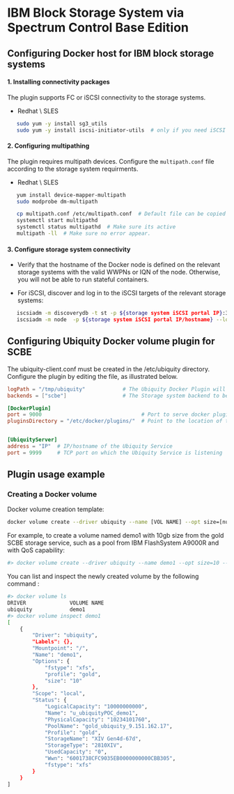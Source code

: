 # IBM Block Storage System via Spectrum Control Base Edition

## Configuring Docker host for IBM block storage systems

#### 1. Installing connectivity packages 
The plugin supports FC or iSCSI connectivity to the storage systems.

  * Redhat \ SLES
  
```bash
   sudo yum -y install sg3_utils
   sudo yum -y install iscsi-initiator-utils  # only if you need iSCSI
```

#### 2. Configuring multipathing 
The plugin requires multipath devices. Configure the `multipath.conf` file according to the storage system requirments.
  * Redhat \ SLES
  
```bash
   yum install device-mapper-multipath
   sudo modprobe dm-multipath

   cp multipath.conf /etc/multipath.conf  # Default file can be copied from  /usr/share/doc/device-mapper-multipath-*/multipath.conf to /etc
   systemctl start multipathd
   systemctl status multipathd  # Make sure its active
   multipath -ll  # Make sure no error appear.
```

#### 3. Configure storage system connectivity
  *  Verify that the hostname of the Docker node is defined on the relevant storage systems with the valid WWPNs or IQN of the node. Otherwise, you will not be able to run stateful containers.

  *  For iSCSI, discover and log in to the iSCSI targets of the relevant storage systems:

```bash
   iscsiadm -m discoverydb -t st -p ${storage system iSCSI portal IP}:3260 --discover   # To discover targets
   iscsiadm -m node  -p ${storage system iSCSI portal IP/hostname} --login              # To log in to targets
```
            
## Configuring Ubiquity Docker volume plugin for SCBE

The ubiquity-client.conf must be created in the /etc/ubiquity directory. Configure the plugin by editing the file, as illustrated below.

 
 ```toml
 logPath = "/tmp/ubiquity"            # The Ubiquity Docker Plugin will write logs to file "ubiquity-docker-plugin.log" in this path.
 backends = ["scbe"]                  # The Storage system backend to be used with Ubiquity to create and manage volumes. In this we configure Docker plugin to create volumes using IBM Block Storage system via SCBE.
 
 [DockerPlugin]
 port = 9000                                # Port to serve docker plugin functions
 pluginsDirectory = "/etc/docker/plugins/"  # Point to the location of the configured Docker plugin directory (create if not already created by Docker)
 
 
 [UbiquityServer]
 address = "IP"  # IP/hostname of the Ubiquity Service
 port = 9999     # TCP port on which the Ubiquity Service is listening
 ```
 
## Plugin usage example

### Creating a Docker volume
Docker volume creation template:
```bash
docker volume create --driver ubiquity --name [VOL NAME] --opt size=[number in GB] --fstype=[xfs|ext4] --opt profile=[SCBE service name]
```

For example, to create a volume named demo1 with 10gb size from the gold SCBE storage service, such as a pool from IBM FlashSystem A9000R and with QoS capability:

```bash
#> docker volume create --driver ubiquity --name demo1 --opt size=10 --opt fstype=xfs --opt profile=gold
```

You can list and inspect the newly created volume by the following command :
```bash
#> docker volume ls
DRIVER              VOLUME NAME
ubiquity            demo1
#> docker volume inspect demo1
[
    {
        "Driver": "ubiquity",
        "Labels": {},
        "Mountpoint": "/",
        "Name": "demo1",
        "Options": {
            "fstype": "xfs",
            "profile": "gold",
            "size": "10"
        },
        "Scope": "local",
        "Status": {
            "LogicalCapacity": "10000000000",
            "Name": "u_ubiquityPOC_demo1",
            "PhysicalCapacity": "10234101760",
            "PoolName": "gold_ubiquity_9.151.162.17",
            "Profile": "gold",
            "StorageName": "XIV Gen4d-67d",
            "StorageType": "2810XIV",
            "UsedCapacity": "0",
            "Wwn": "6001738CFC9035EB0000000000CBB305",
            "fstype": "xfs"
        }
    }
]
```
